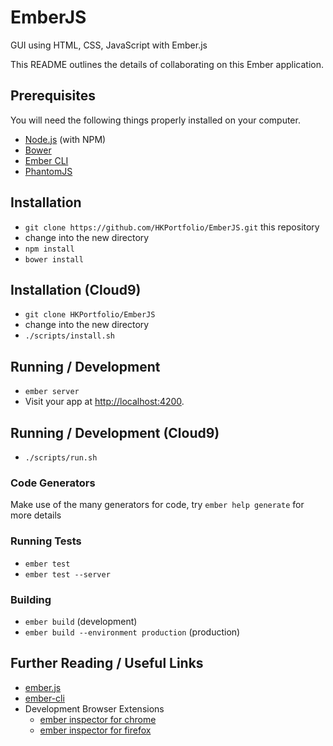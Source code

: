 # EmberJS

GUI using HTML, CSS, JavaScript with Ember.js

This README outlines the details of collaborating on this Ember application.

## Prerequisites

You will need the following things properly installed on your computer.

* [Node.js](http://nodejs.org/) (with NPM)
* [Bower](http://bower.io/)
* [Ember CLI](http://www.ember-cli.com/)
* [PhantomJS](http://phantomjs.org/)

## Installation

* `git clone https://github.com/HKPortfolio/EmberJS.git` this repository
* change into the new directory
* `npm install`
* `bower install`

## Installation (Cloud9)
* `git clone HKPortfolio/EmberJS`
* change into the new directory
* `./scripts/install.sh`

## Running / Development

* `ember server`
* Visit your app at [http://localhost:4200](http://localhost:4200).

## Running / Development (Cloud9)

* `./scripts/run.sh`

### Code Generators

Make use of the many generators for code, try `ember help generate` for more details

### Running Tests

* `ember test`
* `ember test --server`

### Building

* `ember build` (development)
* `ember build --environment production` (production)

## Further Reading / Useful Links

* [ember.js](http://emberjs.com/)
* [ember-cli](http://www.ember-cli.com/)
* Development Browser Extensions
  * [ember inspector for chrome](https://chrome.google.com/webstore/detail/ember-inspector/bmdblncegkenkacieihfhpjfppoconhi)
  * [ember inspector for firefox](https://addons.mozilla.org/en-US/firefox/addon/ember-inspector/)